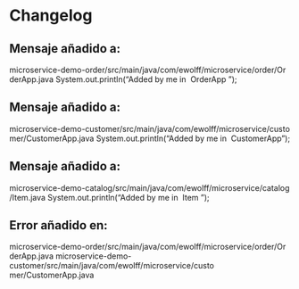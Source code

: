 # Changelog

## Mensaje añadido a:
microservice-demo-order/src/main/java/com/ewolff/microservice/order/Or
derApp.java
System.out.println(“Added by me in ​ OrderApp​ ”);

## Mensaje añadido a:
microservice-demo-customer/src/main/java/com/ewolff/microservice/custo
mer/CustomerApp.java
System.out.println(“Added by me in ​ CustomerApp​ ”);

## Mensaje añadido a:
microservice-demo-catalog/src/main/java/com/ewolff/microservice/catalog
/Item.java
System.out.println(“Added by me in ​ Item​ ”);

## Error añadido en:
microservice-demo-order/src/main/java/com/ewolff/microservice/order/Or
derApp.java
microservice-demo-customer/src/main/java/com/ewolff/microservice/custo
mer/CustomerApp.java
